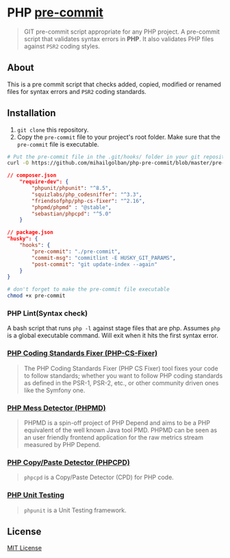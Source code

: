 # PHP [pre-commit](https://git-scm.com/book/en/v2/Customizing-Git-Git-Hooks)

> GIT pre-commit script appropriate for any PHP project.
> A pre-commit script that validates syntax errors in **PHP**. It also validates PHP files against `PSR2` coding styles.

## About

This is a pre commit script that checks added, copied, modified or renamed files for syntax errors and `PSR2` coding standards.

## Installation

1. `git clone` this repository.
2. Copy the `pre-commit` file to your project's root folder. Make sure that the `pre-commit` file is executable.

```bash
# Put the pre-commit file in the .git/hooks/ folder in your git repository.
curl -O https://github.com/mihailgolban/php-pre-commit/blob/master/pre-commit
```
```json
// composer.json
    "require-dev": {
        "phpunit/phpunit": "^8.5",
        "squizlabs/php_codesniffer": "^3.3",
        "friendsofphp/php-cs-fixer": "^2.16",
        "phpmd/phpmd" : "@stable",
        "sebastian/phpcpd": "^5.0"
    }
```
```json
// package.json
"husky": {
	"hooks": {
		"pre-commit": "./pre-commit",
		"commit-msg": "commitlint -E HUSKY_GIT_PARAMS",
		"post-commit": "git update-index --again"
	}
}
```
```bash
# don't forget to make the pre-commit file executable
chmod +x pre-commit
```

### PHP Lint(Syntax check)

A bash script that runs `php -l` against stage files that are php. Assumes `php` is a global executable command. Will exit when it hits the first syntax error.


### [PHP Coding Standards Fixer (PHP-CS-Fixer)](https://github.com/FriendsOfPHP/PHP-CS-Fixer#installation)

> The PHP Coding Standards Fixer (PHP CS Fixer) tool fixes your code to follow standards; whether you want to follow PHP coding standards as defined in the PSR-1, PSR-2, etc., or other community driven ones like the Symfony one.

### [PHP Mess Detector (PHPMD)](https://phpmd.org/download/index.html)

> PHPMD is a spin-off project of PHP Depend and aims to be a PHP equivalent of the well known Java tool PMD. PHPMD can be seen as an user friendly frontend application for the raw metrics stream measured by PHP Depend.

### [PHP Copy/Paste Detector (PHPCPD)](https://github.com/sebastianbergmann/phpcpd)

> `phpcpd` is a Copy/Paste Detector (CPD) for PHP code.

### [PHP Unit Testing](https://github.com/sebastianbergmann/phpunit/)

> `phpunit` is a Unit Testing framework.

## License

[MIT License](https://github.com/mihailgolban/php-pre-commit/blob/master/LICENSE)
